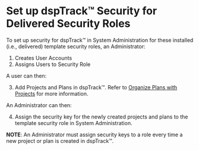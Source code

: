 # Set up dspTrack™ Security for Delivered Security Roles

To set up security for dspTrack™ in System Administration for these
installed (i.e., delivered) template security roles, an Administrator:

1.  Creates User Accounts
2.  Assigns Users to Security Role  

A user can then:

3.  Add Projects and Plans in dspTrack™. Refer to [Organize Plans with
    Projects](../Use_Cases/Organize_Plans_with_Projects.htm) for more
    information.

An Administrator can then:

4.  Assign the security key for the newly created projects and plans to
    the template security role in System Administration.

**NOTE**: An Administrator must assign security keys to a role every
time a new project or plan is created in dspTrack™.
